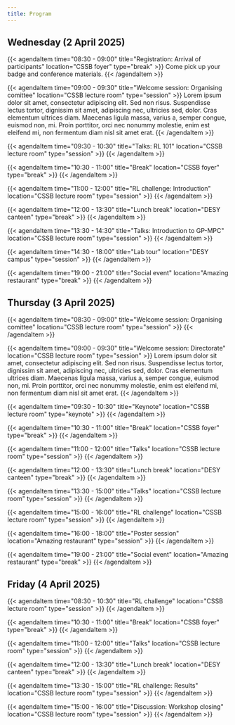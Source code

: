 ```yaml
---
title: Program
---
```


## Wednesday (2 April 2025)

{{< agendaItem time="08:30 - 09:00" title="Registration: Arrival of participants" location="CSSB foyer" type="break" >}}
Come pick up your badge and conference materials.
{{< /agendaItem >}}

{{< agendaItem time="09:00 - 09:30" title="Welcome session: Organising comittee" location="CSSB lecture room" type="session" >}}
Lorem ipsum dolor sit amet, consectetur adipiscing elit. Sed non risus. Suspendisse lectus tortor, dignissim sit amet, adipiscing nec, ultricies sed, dolor. Cras elementum ultrices diam. Maecenas ligula massa, varius a, semper congue, euismod non, mi. Proin porttitor, orci nec nonummy molestie, enim est eleifend mi, non fermentum diam nisl sit amet erat.
{{< /agendaItem >}}

{{< agendaItem time="09:30 - 10:30" title="Talks: RL 101" location="CSSB lecture room" type="session" >}}
{{< /agendaItem >}}

{{< agendaItem time="10:30 - 11:00" title="Break" location="CSSB foyer" type="break" >}}
{{< /agendaItem >}}

{{< agendaItem time="11:00 - 12:00" title="RL challenge: Introduction" location="CSSB lecture room" type="session" >}}
{{< /agendaItem >}}

{{< agendaItem time="12:00 - 13:30" title="Lunch break" location="DESY canteen" type="break" >}}
{{< /agendaItem >}}

{{< agendaItem time="13:30 - 14:30" title="Talks: Introduction to GP-MPC" location="CSSB lecture room" type="session" >}}
{{< /agendaItem >}}

{{< agendaItem time="14:30 - 18:00" title="Lab tour" location="DESY campus" type="session" >}}
{{< /agendaItem >}}

{{< agendaItem time="19:00 - 21:00" title="Social event" location="Amazing restaurant" type="break" >}}
{{< /agendaItem >}}

## Thursday (3 April 2025)

{{< agendaItem time="08:30 - 09:00" title="Welcome session: Organising comittee" location="CSSB lecture room" type="session" >}}
{{< /agendaItem >}}

{{< agendaItem time="09:00 - 09:30" title="Welcome session: Directorate" location="CSSB lecture room" type="session" >}}
Lorem ipsum dolor sit amet, consectetur adipiscing elit. Sed non risus. Suspendisse lectus tortor, dignissim sit amet, adipiscing nec, ultricies sed, dolor. Cras elementum ultrices diam. Maecenas ligula massa, varius a, semper congue, euismod non, mi. Proin porttitor, orci nec nonummy molestie, enim est eleifend mi, non fermentum diam nisl sit amet erat.
{{< /agendaItem >}}

{{< agendaItem time="09:30 - 10:30" title="Keynote" location="CSSB lecture room" type="keynote" >}}
{{< /agendaItem >}}

{{< agendaItem time="10:30 - 11:00" title="Break" location="CSSB foyer" type="break" >}}
{{< /agendaItem >}}

{{< agendaItem time="11:00 - 12:00" title="Talks" location="CSSB lecture room" type="session" >}}
{{< /agendaItem >}}

{{< agendaItem time="12:00 - 13:30" title="Lunch break" location="DESY canteen" type="break" >}}
{{< /agendaItem >}}

{{< agendaItem time="13:30 - 15:00" title="Talks" location="CSSB lecture room" type="session" >}}
{{< /agendaItem >}}

{{< agendaItem time="15:00 - 16:00" title="RL challenge" location="CSSB lecture room" type="session" >}}
{{< /agendaItem >}}

{{< agendaItem time="16:00 - 18:00" title="Poster session" location="Amazing restaurant" type="session" >}}
{{< /agendaItem >}}

{{< agendaItem time="19:00 - 21:00" title="Social event" location="Amazing restaurant" type="break" >}}
{{< /agendaItem >}}

## Friday (4 April 2025)

{{< agendaItem time="08:30 - 10:30" title="RL challenge" location="CSSB lecture room" type="session" >}}
{{< /agendaItem >}}

{{< agendaItem time="10:30 - 11:00" title="Break" location="CSSB foyer" type="break" >}}
{{< /agendaItem >}}

{{< agendaItem time="11:00 - 12:00" title="Talks" location="CSSB lecture room" type="session" >}}
{{< /agendaItem >}}

{{< agendaItem time="12:00 - 13:30" title="Lunch break" location="DESY canteen" type="break" >}}
{{< /agendaItem >}}

{{< agendaItem time="13:30 - 15:00" title="RL challenge: Results" location="CSSB lecture room" type="session" >}}
{{< /agendaItem >}}

{{< agendaItem time="15:00 - 16:00" title="Discussion: Workshop closing" location="CSSB lecture room" type="session" >}}
{{< /agendaItem >}}
